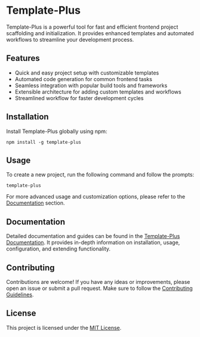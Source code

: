 # Template-Plus

Template-Plus is a powerful tool for fast and efficient frontend project scaffolding and initialization. It provides enhanced templates and automated workflows to streamline your development process.

## Features

- Quick and easy project setup with customizable templates
- Automated code generation for common frontend tasks
- Seamless integration with popular build tools and frameworks
- Extensible architecture for adding custom templates and workflows
- Streamlined workflow for faster development cycles

## Installation

Install Template-Plus globally using npm:

```
npm install -g template-plus
```

## Usage

To create a new project, run the following command and follow the prompts:
```
template-plus
```

For more advanced usage and customization options, please refer to the [Documentation]([link-to-documentation](https://github.com/zhounie/template-plus)) section.

## Documentation

Detailed documentation and guides can be found in the [Template-Plus Documentation]([link-to-documentation](https://github.com/zhounie/template-plus)). It provides in-depth information on installation, usage, configuration, and extending functionality.

## Contributing

Contributions are welcome! If you have any ideas or improvements, please open an issue or submit a pull request. Make sure to follow the [Contributing Guidelines]([link-to-contributing-guidelines](https://github.com/zhounie/template-plus/issues)).

## License

This project is licensed under the [MIT License]([link-to-license](https://github.com/zhounie/template-plus/blob/main/packages/templates/LICENSE)).